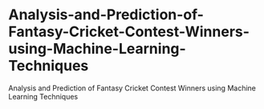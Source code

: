 # Analysis-and-Prediction-of-Fantasy-Cricket-Contest-Winners-using-Machine-Learning-Techniques
Analysis and Prediction of Fantasy Cricket Contest Winners using Machine Learning Techniques
